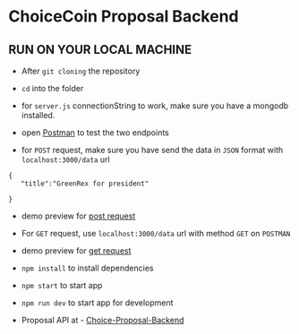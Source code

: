 # ChoiceCoin Proposal Backend

## RUN ON YOUR LOCAL MACHINE 
- After `git cloning` the repository

- `cd` into the folder

- for `server.js` connectionString to work, make sure you have a mongodb installed.

- open [Postman](https://www.postman.com/) to test the two endpoints 

- for `POST` request, make sure you have send the data in `JSON` format with `localhost:3000/data` url

```
{
   "title":"GreenRex for president"
    
}
```
- demo preview for [post request](https://github.com/samuellyworld/Proposal-Backend/blob/master/images/post.png?raw=true)

- For `GET` request, use `localhost:3000/data` url with method `GET` on `POSTMAN`

- demo preview for [get request](https://github.com/samuellyworld/Proposal-Backend/blob/master/images/get.png?raw=true)

- `npm install` to install dependencies

- `npm start` to start app 

- `npm run dev` to start app for development 
 
- Proposal API at - [Choice-Proposal-Backend](https://choice-proposal-backend.herokuapp.com/)
